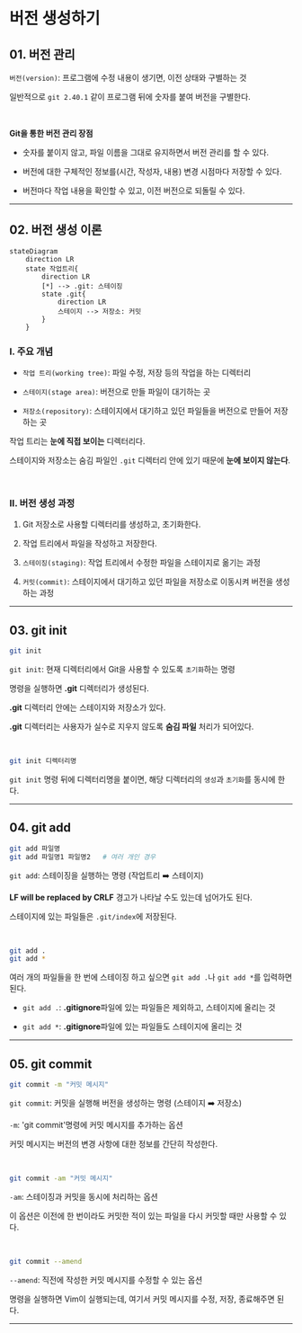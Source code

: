 # 버전 생성하기

## 01. 버전 관리

`버전(version)`: 프로그램에 수정 내용이 생기면, 이전 상태와 구별하는 것<br>

일반적으로 `git 2.40.1` 같이 프로그램 뒤에 숫자를 붙여 버전을 구별한다.<br>

<br>

**Git을 통한 버전 관리 장점**

- 숫자를 붙이지 않고, 파일 이름을 그대로 유지하면서 버전 관리를 할 수 있다.<br>

- 버전에 대한 구체적인 정보를(시간, 작성자, 내용) 변경 시점마다 저장할 수 있다.<br>

- 버전마다 작업 내용을 확인할 수 있고, 이전 버전으로 되돌릴 수 있다.<br>

---

## 02. 버전 생성 이론

```mermaid
stateDiagram
	direction LR
	state 작업트리{
		direction LR
		[*] --> .git: 스테이징
		state .git{
			direction LR
			스테이지 --> 저장소: 커밋
		}
	}
```

### I. 주요 개념

- `작업 트리(working tree)`: 파일 수정, 저장 등의 작업을 하는 디렉터리<br>

- `스테이지(stage area)`: 버전으로 만들 파일이 대기하는 곳<br>

- `저장소(repository)`: 스테이지에서 대기하고 있던 파일들을 버전으로 만들어 저장하는 곳<br>

작업 트리는 **눈에 직접 보이는** 디렉터리다.<br>

스테이지와 저장소는 숨김 파일인 `.git` 디렉터리 안에 있기 때문에 **눈에 보이지 않는다**.<br>

<br>

### II. 버전 생성 과정

1. Git 저장소로 사용할 디렉터리를 생성하고, 초기화한다.<br>

2. 작업 트리에서 파일을 작성하고 저장한다.<br>

3. `스테이징(staging)`: 작업 트리에서 수정한 파일을 스테이지로 옮기는 과정<br>

4. `커밋(commit)`: 스테이지에서 대기하고 있던 파일을 저장소로 이동시켜 버전을 생성하는 과정<br>

---

## 03. git init

```bash
git init
```

`git init`: 현재 디렉터리에서 Git을 사용할 수 있도록 `초기화`하는 명령<br>

명령을 실행하면 **.git** 디렉터리가 생성된다.<br>

**.git** 디렉터리 안에는 스테이지와 저장소가 있다.<br>

**.git** 디렉터리는 사용자가 실수로 지우지 않도록 **숨김 파일** 처리가 되어있다.<br>

<br>

```bash
git init 디렉터리명
```

`git init` 명령 뒤에 디렉터리명을 붙이면, 해당 디렉터리의 `생성`과 `초기화`를 동시에 한다.<br>

---

## 04. git add

```bash
git add 파일명
git add 파일명1 파일명2	# 여러 개인 경우
```

`git add`: 스테이징을 실행하는 명령 (작업트리 :arrow_right: 스테이지)<br>

**LF will be replaced by CRLF** 경고가 나타날 수도 있는데 넘어가도 된다.<br>

스테이지에 있는 파일들은 `.git/index`에 저장된다.<br>

<br>

```bash
git add .
git add *
```

여러 개의 파일들을 한 번에 스테이징 하고 싶으면 `git add .`나 `git add *`를 입력하면 된다.<br>

- `git add .`: **.gitignore**파일에 있는 파일들은 제외하고, 스테이지에 올리는 것<br>

- `git add *`: **.gitignore**파일에 있는 파일들도 스테이지에 올리는 것<br>

---

## 05. git commit

```bash
git commit -m "커밋 메시지"
```

`git commit`: 커밋을 실행해 버전을 생성하는 명령 (스테이지 :arrow_right: 저장소)<br>

`-m`: 'git commit'명령에 커밋 메시지를 추가하는 옵션<br>

커밋 메시지는 버전의 변경 사항에 대한 정보를 간단히 작성한다.<br>

<br>

```bash
git commit -am "커밋 메시지"
```

`-am`: 스테이징과 커밋을 동시에 처리하는 옵션<br>

이 옵션은 이전에 한 번이라도 커밋한 적이 있는 파일을 다시 커밋할 때만 사용할 수 있다.<br>

<br>

```bash
git commit --amend
```

`--amend`:  직전에 작성한 커밋 메시지를 수정할 수 있는 옵션<br>

명령을 실행하면 Vim이 실행되는데, 여기서 커밋 메시지를 수정, 저장, 종료해주면 된다.<br>

---

